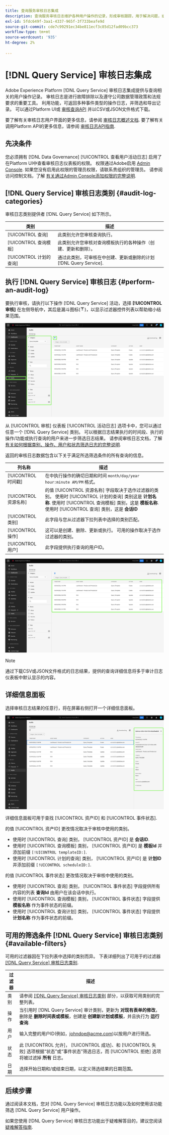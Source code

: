 ```yaml
---
title: 查询服务审核日志集成
description: 查询服务审核日志维护各种用户操作的记录，形成审核跟踪，用于解决问题，或遵守公司数据管理政策和法规要求。 本教程概述了特定于查询服务的审核日志功能。
exl-id: 5fdc649f-3aa1-4337-965f-3f733beafe9d
source-git-commit: cde7c99291ec34be811ecf3c85d12fad09bcc373
workflow-type: tm+mt
source-wordcount: '935'
ht-degree: 2%

---
```


# [!DNL Query Service] 审核日志集成

Adobe Experience Platform [!DNL Query Service] 审核日志集成提供与查询相关的用户操作记录。 审核日志是进行故障排除以及遵守公司数据管理政策和法规要求的重要工具。 利用功能，可返回多种事件类型的操作日志，并筛选和导出记录。 可以通过Platform UI或 [审核查询API](https://www.adobe.io/experience-platform-apis/references/audit-query/) 并以CSV或JSON文件格式下载。

要了解有关审核日志用户界面的更多信息，请参阅 [审核日志概述文档](../../landing/governance-privacy-security/audit-logs/overview.md). 要了解有关调用Platform API的更多信息，请参阅 [审核日志API指南](../../landing/api-guide.md).

## 先决条件

您必须拥有 [!DNL Data Governance] [!UICONTROL 查看用户活动日志] 启用了在Platform UI中查看审核日志仪表板的权限。 权限通过Adobe启用 [Admin Console](https://adminconsole.adobe.com/). 如果您没有启用此权限的管理员权限，请联系贵组织的管理员。 请参阅访问控制文档，了解 [有关通过Admin Console添加权限的完整说明](../../access-control/home.md).

## [!DNL Query Service] 审核日志类别 {#audit-log-categories}

审核日志类别提供者 [!DNL Query Service] 如下所示。

| 类别 | 描述 |
|---|---|
| [!UICONTROL 查询] | 此类别允许您审核查询执行。 |
| [!UICONTROL 查询模板] | 此类别允许您审核对查询模板执行的各种操作（创建、更新和删除）。 |
| [!UICONTROL 计划的查询] | 通过此类别，可审核在中创建、更新或删除的计划 [!DNL Query Service]. |

## 执行 [!DNL Query Service] 审核日志 {#perform-an-audit-log}

要执行审核，请执行以下操作 [!DNL Query Service] 活动，选择 **[!UICONTROL 审核]** 在左侧导航中，其后是漏斗图标(![过滤器图标。](../images/audit-log/filter.png))，以显示过滤器控件列表以帮助缩小结果范围。

![Platform UI审核日志仪表板，在左侧导航和筛选器控件中突出显示“审核”。](../images/audit-log/filter-controls.png)

从 [!UICONTROL 审核] 仪表板 [!UICONTROL 活动日志] 选项卡中，您可以通过任意一个 [!DNL Query Service] 类别。 可以根据日志结果执行的时间段、执行的操作/功能或执行查询的用户来进一步筛选日志结果。 请参阅审核日志文档，了解 [有关如何根据类别、操作、用户和状态筛选日志的完整说明](../../landing/governance-privacy-security/audit-logs/overview.md#managing-audit-logs-in-the-ui).

返回的审核日志数据包含以下关于满足所选筛选条件的所有查询的信息。

| 列名称 | 描述 |
|---|---|
| [!UICONTROL 时间戳] | 在中执行操作的确切日期和时间 `month/day/year hour:minute AM/PM` 格式。 |
| [!UICONTROL 资源名称] | 的值 [!UICONTROL 资源名称] 字段取决于选作过滤器的类别。 使用时 [!UICONTROL 计划的查询] 类别这是 **计划名称**. 使用时 [!UICONTROL 查询模板] 类别，这是 **模板名称**. 使用时 [!UICONTROL 查询] 类别，这是 **会话ID** |
| [!UICONTROL 类别] | 此字段与您从过滤器下拉列表中选择的类别匹配。 |
| [!UICONTROL 操作] | 这可以是创建、删除、更新或执行。 可用的操作取决于选作过滤器的类别。 |
| [!UICONTROL 用户] | 此字段提供执行查询的用户ID。 |

![突出显示筛选活动日志的审核仪表板。](../images/audit-log/filtered-activity.png)

>[!NOTE]
>
>通过下载CSV或JSON文件格式的日志结果，提供的查询详细信息将多于审计日志仪表板中默认显示的内容。

## 详细信息面板

选择审核日志结果的任意行，将在屏幕右侧打开一个详细信息面板。

![审核功能板“活动日志”选项卡，其中高亮显示详细信息面板。](../images/audit-log/details-panel.png)

详细信息面板可用于查找 [!UICONTROL 资产ID] 和 [!UICONTROL 事件状态].

的值 [!UICONTROL 资产ID] 更改情况取决于审核中使用的类别。

* 使用时 [!UICONTROL 查询] 类别， [!UICONTROL 资产ID] 是  **会话ID**.
* 使用时 [!UICONTROL 查询模板] 类别， [!UICONTROL 资产ID] 是 **模板Id** 并添加前缀 `[!UICONTROL templateID:]`.
* 使用时 [!UICONTROL 计划的查询] 类别， [!UICONTROL 资产ID] 是  **计划ID** 并添加前缀 `[!UICONTROL scheduleID:]`.

的值 [!UICONTROL 事件状态] 更改情况取决于审核中使用的类别。

* 使用时 [!UICONTROL 查询] 类别， [!UICONTROL 事件状态] 字段提供所有内容的列表 **查询Id** 由用户在该会话中执行。
* 使用时 [!UICONTROL 查询模板] 类别， [!UICONTROL 事件状态] 字段提供 **模板名称** 作为事件状态的前缀。
* 使用时 [!UICONTROL 查询计划] 类别， [!UICONTROL 事件状态] 字段提供 **计划名称** 作为事件状态的前缀。

## 可用的筛选条件 [!DNL Query Service] 审核日志类别 {#available-filters}

可用的过滤器因在下拉列表中选择的类别而异。 下表详细列出了可用于的过滤器 [[!DNL Query Service] 审核日志类别](#audit-log-categories).

| 过滤器 | 描述 |
|---|---|
| 类别 | 请参阅 [[!DNL Query Service] 审核日志类别](#audit-log-categories) 部分，以获取可用类别的完整列表。 |
| 操作 | 当引用时 [!DNL Query Service] 审计类别，更新为 **对现有表单的修改**，删除是 **删除时间表或模板**，创建是 **创建新计划或模板**，并且执行为 **运行查询**. |
| 用户 | 输入完整的用户ID(例如，johndoe@acme.com)以按用户进行筛选。 |
| 状态 | 此 [!UICONTROL 允许]， [!UICONTROL 成功]、和 [!UICONTROL 失败] 选项根据“状态”或“事件状态”筛选日志，而 [!UICONTROL 拒绝] 选项将被过滤掉 **所有** 日志。 |
| 日期 | 选择开始日期和/或结束日期，以定义筛选结果的日期范围。 |

## 后续步骤

通过阅读本文档，您对 [!DNL Query Service] 审核日志功能以及如何使用该功能筛选 [!DNL Query Service] 用户操作。

如果您使用 [!DNL Query Service] 审核日志功能出于疑难解答目的，建议您阅读 [疑难解答指南](../troubleshooting-guide.md).
